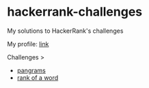 # hackerrank-challenges

My solutions to HackerRank's challenges

My profile: [link](url "https://www.hackerrank.com/diegodondiego")

Challenges >
* [pangrams](url "https://www.hackerrank.com/challenges/pangrams/submissions/code/18503547")
* [rank of a word](url "https://www.hackerrank.com/contests/rtc-v32/challenges/rank-of-a-word/submissions/code/5571807")
